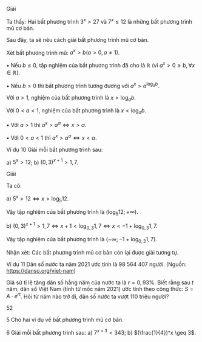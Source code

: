 Giải

Ta thấy: Hai bất phương trình $3^x > 27$ và $7^x \leq 12$ là những bất phương trình mũ cơ bản.

Sau đây, ta sẽ nêu cách giải bất phương trình mũ cơ bản.

Xét bất phương trình mũ: $a^x > b (a > 0, a \neq 1)$.

• Nếu $b \leq 0$, tập nghiệm của bất phương trình đã cho là $\mathbb{R}$ (vì $a^x > 0 \geq b, \forall x \in \mathbb{R}$).

• Nếu $b > 0$ thì bất phương trình tương đương với $a^x > a^{\log_a b}$.

Với $a > 1$, nghiệm của bất phương trình là $x > \log_a b$.

Với $0 < a < 1$, nghiệm của bất phương trình là $x < \log_a b$.

• Với $a > 1$ thì $a^x > a^\alpha \Leftrightarrow x > \alpha$.

• Với $0 < a < 1$ thì $a^x > a^\alpha \Leftrightarrow x < \alpha$.

Ví dụ 10 Giải mỗi bất phương trình sau:

a) $5^x > 12$;                b) $(0,3)^{x + 1} > 1,7$.

Giải

Ta có:

a) $5^x > 12 \Leftrightarrow x > \log_5 12$.

Vậy tập nghiệm của bất phương trình là $(\log_5 12 ; +\infty)$.

b) $(0,3)^{x+1} > 1,7 \Leftrightarrow x+1 < \log_{0,3} 1,7 \Leftrightarrow x < -1 + \log_{0,3} 1,7$.

Vậy tập nghiệm của bất phương trình là $(-\infty ; -1 + \log_{0,3} 1,7)$.

Nhận xét: Các bất phương trình mũ cơ bản còn lại được giải tương tự.

Ví dụ 11 Dân số nước ta năm 2021 ước tính là 98 564 407 người.
(Nguồn: https://danso.org/viet-nam)

Giả sử tỉ lệ tăng dân số hằng năm của nước ta là $r = 0,93\%$. Biết rằng sau $t$ năm, dân số Việt Nam (tính từ mốc năm 2021) ước tính theo công thức: $S = A \cdot e^{rt}$. Hỏi từ năm nào trở đi, dân số nước ta vượt 110 triệu người?

52

5 Cho hai ví dụ về bất phương trình mũ cơ bản.

6 Giải mỗi bất phương trình sau:
a) $7^{x+3} < 343$;
b) $(\frac{1}{4})^x \geq 3$.